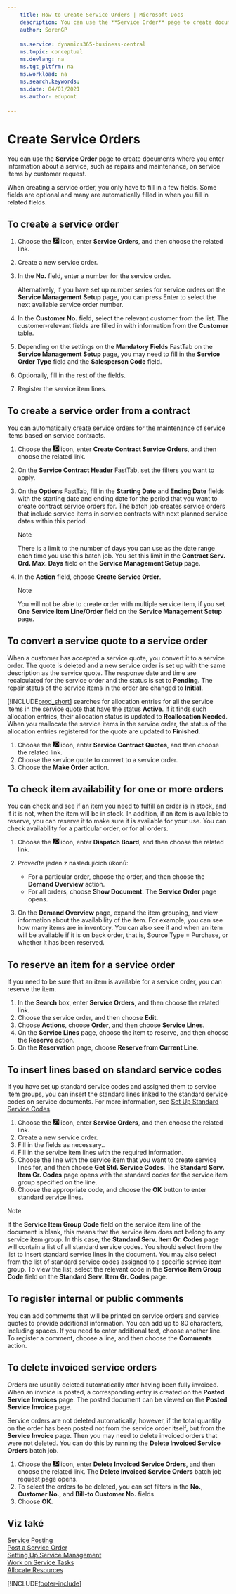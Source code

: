 ```yaml
---
    title: How to Create Service Orders | Microsoft Docs
    description: You can use the **Service Order** page to create documents where you enter information about a service, such as repairs and maintenance, on service items by customer request.
    author: SorenGP

    ms.service: dynamics365-business-central
    ms.topic: conceptual
    ms.devlang: na
    ms.tgt_pltfrm: na
    ms.workload: na
    ms.search.keywords:
    ms.date: 04/01/2021
    ms.author: edupont

---
```

# Create Service Orders
You can use the **Service Order** page to create documents where you enter information about a service, such as repairs and maintenance, on service items by customer request.

When creating a service order, you only have to fill in a few fields. Some fields are optional and many are automatically filled in when you fill in related fields.

## To create a service order
1. Choose the ![Lightbulb that opens the Tell Me feature](media/ui-search/search_small.png "Tell me what you want to do") icon, enter **Service Orders**, and then choose the related link.
2. Create a new service order.
3. In the **No.** field, enter a number for the service order.

   Alternatively, if you have set up number series for service orders on the **Service Management Setup** page, you can press Enter to select the next available service order number.

4. In the **Customer No.** field, select the relevant customer from the list. The customer-relevant fields are filled in with information from the **Customer** table.

5. Depending on the settings on the **Mandatory Fields** FastTab on the **Service Management Setup** page, you may need to fill in the **Service Order Type** field and the **Salesperson Code** field.
6. Optionally, fill in the rest of the fields.
7. Register the service item lines.

## To create a service order from a contract
You can automatically create service orders for the maintenance of service items based on service contracts.

1. Choose the ![Lightbulb that opens the Tell Me feature](media/ui-search/search_small.png "Tell me what you want to do") icon, enter **Create Contract Service Orders**, and then choose the related link.
2. On the **Service Contract Header** FastTab, set the filters you want to apply.
3. On the **Options** FastTab, fill in the **Starting Date** and **Ending Date** fields with the starting date and ending date for the period that you want to create contract service orders for. The batch job creates service orders that include service items in service contracts with next planned service dates within this period.

   > [!NOTE]  
   > There is a limit to the number of days you can use as the date range each time you use this batch job. You set this limit in the **Contract Serv. Ord. Max. Days** field on the **Service Management Setup** page.

4. In the **Action** field, choose **Create Service Order**.
   > [!NOTE]  
   > You will not be able to create order with multiple service item, if you set **One Service Item Line/Order** field on the **Service Management Setup** page.

## To convert a service quote to a service order
When a customer has accepted a service quote, you convert it to a service order. The quote is deleted and a new service order is set up with the same description as the service quote. The response date and time are recalculated for the service order and the status is set to **Pending**. The repair status of the service items in the order are changed to **Initial**.

[!INCLUDE[prod_short](includes/prod_short.md)] searches for allocation entries for all the service items in the service quote that have the status **Active**. If it finds such allocation entries, their allocation status is updated to **Reallocation Needed**. When you reallocate the service items in the service order, the status of the allocation entries registered for the quote are updated to **Finished**.

1. Choose the ![Lightbulb that opens the Tell Me feature](media/ui-search/search_small.png "Tell me what you want to do") icon, enter **Service Contract Quotes**, and then choose the related link.
2. Choose the service quote to convert to a service order.
3. Choose the **Make Order** action.

## To check item availability for one or more orders
You can check and see if an item you need to fulfill an order is in stock, and if it is not, when the item will be in stock. In addition, if an item is available to reserve, you can reserve it to make sure it is available for your use. You can check availability for a particular order, or for all orders.

1. Choose the ![Lightbulb that opens the Tell Me feature](media/ui-search/search_small.png "Tell me what you want to do") icon, enter **Dispatch Board**, and then choose the related link.
2. Proveďte jeden z následujících úkonů:

   * For a particular order, choose the order, and then choose the **Demand Overview** action.
   * For all orders, choose **Show Document**. The **Service Order** page opens.

3. On the **Demand Overview** page, expand the item grouping, and view information about the availability of the item. For example, you can see how many items are in inventory. You can also see if and when an item will be available if it is on back order, that is, Source Type = Purchase, or whether it has been reserved.

## To reserve an item for a service order
If you need to be sure that an item is available for a service order, you can reserve the item.

1. In the **Search** box, enter **Service Orders**, and then choose the related link.
2. Choose the service order, and then choose **Edit**.
3. Choose **Actions**, choose **Order**, and then choose **Service Lines**.
4. On the **Service Lines** page, choose the item to reserve, and then choose the **Reserve** action.
5. On the **Reservation** page, choose **Reserve from Current Line**.

## To insert lines based on standard service codes
If you have set up standard service codes and assigned them to service item groups, you can insert the standard lines linked to the standard service codes on service documents. For more information, see [Set Up Standard Service Codes](service-how-setup-service-coding.md).

1. Choose the ![Lightbulb that opens the Tell Me feature](media/ui-search/search_small.png "Tell me what you want to do") icon, enter **Service Orders**, and then choose the related link.
2. Create a new service order.
3. Fill in the fields as necessary..
4. Fill in the service item lines with the required information.
5. Choose the line with the service item that you want to create service lines for, and then choose **Get Std. Service Codes**. The **Standard Serv. Item Gr. Codes** page opens with the standard codes for the service item group specified on the line.
6. Choose the appropriate code, and choose the **OK** button to enter standard service lines.

> [!NOTE]  
> If the **Service Item Group Code** field on the service item line of the document is blank, this means that the service item does not belong to any service item group. In this case, the **Standard Serv. Item Gr. Codes** page will contain a list of all standard service codes. You should select from the list to insert standard service lines in the document. You may also select from the list of standard service codes assigned to a specific service item group. To view the list, select the relevant code in the **Service Item Group Code** field on the **Standard Serv. Item Gr. Codes** page.

## To register internal or public comments
You can add comments that will be printed on service orders and service quotes to provide additional information. You can add up to 80 characters, including spaces. If you need to enter additional text, choose another line. To register a comment, choose a line, and then choose the **Comments** action.

## To delete invoiced service orders
Orders are usually deleted automatically after having been fully invoiced. When an invoice is posted, a corresponding entry is created on the **Posted Service Invoices** page. The posted document can be viewed on the **Posted Service Invoice** page.

Service orders are not deleted automatically, however, if the total quantity on the order has been posted not from the service order itself, but from the **Service Invoice** page. Then you may need to delete invoiced orders that were not deleted. You can do this by running the **Delete Invoiced Service Orders** batch job.

1. Choose the ![Lightbulb that opens the Tell Me feature](media/ui-search/search_small.png "Tell me what you want to do") icon, enter **Delete Invoiced Service Orders**, and then choose the related link. The **Delete Invoiced Service Orders** batch job request page opens.
2. To select the orders to be deleted, you can set filters in the **No.**, **Customer No.**, and **Bill-to Customer No.** fields.
3. Choose **OK**.


## Viz také
[Service Posting](service-service-posting.md)  
[Post a Service Order](service-how-to-post-service-orders.md)  
[Setting Up Service Management](service-setup-service.md)  
[Work on Service Tasks](service-how-to-work-on-service-tasks.md)  
[Allocate Resources](service-how-to-allocate-resources.md)


[!INCLUDE[footer-include](includes/footer-banner.md)]